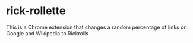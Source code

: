 # rick-rollette
This is a Chrome extension that changes a random percentage of links on Google and Wikipedia to Rickrolls
